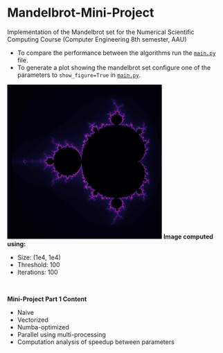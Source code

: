 # Mandelbrot-Mini-Project
Implementation of the Mandelbrot set for the Numerical Scientific Computing Course (Computer Engineering 8th semester, AAU)

- To compare the performance between the algorithms run the [``main.py``](main.py) file.
- To generate a plot showing the mandelbrot set configure one of the parameters to ``show_figure=True`` in [``main.py``](main.py).

![alt text](https://github.com/LukasKristensen/Mandelbrot-Mini-Project/blob/main/MandelbrotOutput.png?raw=true)
**Image computed using:**
- Size: (1e4, 1e4)
- Threshold: 100
- Iterations: 100
</br>

**Mini-Project Part 1 Content**
- Naive
- Vectorized
- Numba-optimized
- Parallel using multi-processing
- Computation analysis of speedup between parameters
</br>
